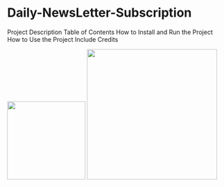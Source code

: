# Daily-NewsLetter-Subscription
Project Description
Table of Contents
How to Install and Run the Project
How to Use the Project
Include Credits




<img height="180em" src="https://github-readme-stats.vercel.app/api?username=eminent02&show_icons=true&hide_border=true&&count_private=true&include_all_commits=true" />
<img height="300em" src="https://github-readme-stats.vercel.app/api/top-langs/?username=eminent02&langs_count=5&theme=tokyonight" />
